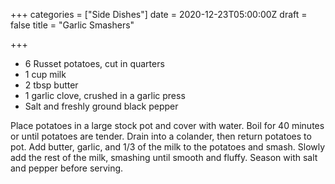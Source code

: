 +++
categories = ["Side Dishes"]
date = 2020-12-23T05:00:00Z
draft = false
title = "Garlic Smashers"

+++
* 6 Russet potatoes, cut in quarters 
* 1 cup milk 
* 2 tbsp butter 
* 1 garlic clove, crushed in a garlic press 
* Salt and freshly ground black pepper

Place potatoes in a large stock pot and cover with water. Boil for 40 minutes or until potatoes are tender. Drain into a colander, then return potatoes to pot. Add butter, garlic, and 1/3 of the milk to the potatoes and smash. Slowly add the rest of the milk, smashing until smooth and fluffy. Season with salt and pepper before serving.